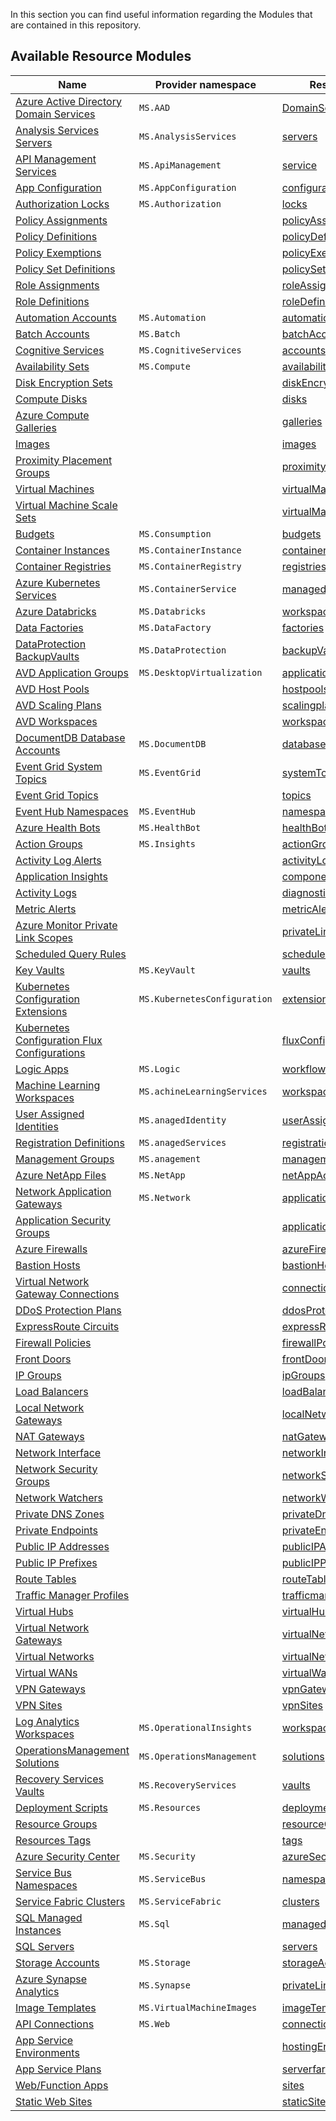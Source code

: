 In this section you can find useful information regarding the Modules that are contained in this repository.

## Available Resource Modules

| Name | Provider namespace | Resource Type |
| - | - | - |
| [Azure Active Directory Domain Services](https://github.com/Azure/ResourceModules/tree/main/arm/Microsoft.AAD/DomainServices) | `MS.AAD` | [DomainServices](https://github.com/Azure/ResourceModules/tree/main/arm/Microsoft.AAD/DomainServices) |
| [Analysis Services Servers](https://github.com/Azure/ResourceModules/tree/main/arm/Microsoft.AnalysisServices/servers) | `MS.AnalysisServices` | [servers](https://github.com/Azure/ResourceModules/tree/main/arm/Microsoft.AnalysisServices/servers) |
| [API Management Services](https://github.com/Azure/ResourceModules/tree/main/arm/Microsoft.ApiManagement/service) | `MS.ApiManagement` | [service](https://github.com/Azure/ResourceModules/tree/main/arm/Microsoft.ApiManagement/service) |
| [App Configuration](https://github.com/Azure/ResourceModules/tree/main/arm/Microsoft.AppConfiguration/configurationStores) | `MS.AppConfiguration` | [configurationStores](https://github.com/Azure/ResourceModules/tree/main/arm/Microsoft.AppConfiguration/configurationStores) |
| [Authorization Locks](https://github.com/Azure/ResourceModules/tree/main/arm/Microsoft.Authorization/locks) | `MS.Authorization` | [locks](https://github.com/Azure/ResourceModules/tree/main/arm/Microsoft.Authorization/locks) |
| [Policy Assignments](https://github.com/Azure/ResourceModules/tree/main/arm/Microsoft.Authorization/policyAssignments) |  | [policyAssignments](https://github.com/Azure/ResourceModules/tree/main/arm/Microsoft.Authorization/policyAssignments) |
| [Policy Definitions](https://github.com/Azure/ResourceModules/tree/main/arm/Microsoft.Authorization/policyDefinitions) |  | [policyDefinitions](https://github.com/Azure/ResourceModules/tree/main/arm/Microsoft.Authorization/policyDefinitions) |
| [Policy Exemptions](https://github.com/Azure/ResourceModules/tree/main/arm/Microsoft.Authorization/policyExemptions) |  | [policyExemptions](https://github.com/Azure/ResourceModules/tree/main/arm/Microsoft.Authorization/policyExemptions) |
| [Policy Set Definitions](https://github.com/Azure/ResourceModules/tree/main/arm/Microsoft.Authorization/policySetDefinitions) |  | [policySetDefinitions](https://github.com/Azure/ResourceModules/tree/main/arm/Microsoft.Authorization/policySetDefinitions) |
| [Role Assignments](https://github.com/Azure/ResourceModules/tree/main/arm/Microsoft.Authorization/roleAssignments) |  | [roleAssignments](https://github.com/Azure/ResourceModules/tree/main/arm/Microsoft.Authorization/roleAssignments) |
| [Role Definitions](https://github.com/Azure/ResourceModules/tree/main/arm/Microsoft.Authorization/roleDefinitions) |  | [roleDefinitions](https://github.com/Azure/ResourceModules/tree/main/arm/Microsoft.Authorization/roleDefinitions) |
| [Automation Accounts](https://github.com/Azure/ResourceModules/tree/main/arm/Microsoft.Automation/automationAccounts) | `MS.Automation` | [automationAccounts](https://github.com/Azure/ResourceModules/tree/main/arm/Microsoft.Automation/automationAccounts) |
| [Batch Accounts](https://github.com/Azure/ResourceModules/tree/main/arm/Microsoft.Batch/batchAccounts) | `MS.Batch` | [batchAccounts](https://github.com/Azure/ResourceModules/tree/main/arm/Microsoft.Batch/batchAccounts) |
| [Cognitive Services](https://github.com/Azure/ResourceModules/tree/main/arm/Microsoft.CognitiveServices/accounts) | `MS.CognitiveServices` | [accounts](https://github.com/Azure/ResourceModules/tree/main/arm/Microsoft.CognitiveServices/accounts) |
| [Availability Sets](https://github.com/Azure/ResourceModules/tree/main/arm/Microsoft.Compute/availabilitySets) | `MS.Compute` | [availabilitySets](https://github.com/Azure/ResourceModules/tree/main/arm/Microsoft.Compute/availabilitySets) |
| [Disk Encryption Sets](https://github.com/Azure/ResourceModules/tree/main/arm/Microsoft.Compute/diskEncryptionSets) |  | [diskEncryptionSets](https://github.com/Azure/ResourceModules/tree/main/arm/Microsoft.Compute/diskEncryptionSets) |
| [Compute Disks](https://github.com/Azure/ResourceModules/tree/main/arm/Microsoft.Compute/disks) |  | [disks](https://github.com/Azure/ResourceModules/tree/main/arm/Microsoft.Compute/disks) |
| [Azure Compute Galleries](https://github.com/Azure/ResourceModules/tree/main/arm/Microsoft.Compute/galleries) |  | [galleries](https://github.com/Azure/ResourceModules/tree/main/arm/Microsoft.Compute/galleries) |
| [Images](https://github.com/Azure/ResourceModules/tree/main/arm/Microsoft.Compute/images) |  | [images](https://github.com/Azure/ResourceModules/tree/main/arm/Microsoft.Compute/images) |
| [Proximity Placement Groups](https://github.com/Azure/ResourceModules/tree/main/arm/Microsoft.Compute/proximityPlacementGroups) |  | [proximityPlacementGroups](https://github.com/Azure/ResourceModules/tree/main/arm/Microsoft.Compute/proximityPlacementGroups) |
| [Virtual Machines](https://github.com/Azure/ResourceModules/tree/main/arm/Microsoft.Compute/virtualMachines) |  | [virtualMachines](https://github.com/Azure/ResourceModules/tree/main/arm/Microsoft.Compute/virtualMachines) |
| [Virtual Machine Scale Sets](https://github.com/Azure/ResourceModules/tree/main/arm/Microsoft.Compute/virtualMachineScaleSets) |  | [virtualMachineScaleSets](https://github.com/Azure/ResourceModules/tree/main/arm/Microsoft.Compute/virtualMachineScaleSets) |
| [Budgets](https://github.com/Azure/ResourceModules/tree/main/arm/Microsoft.Consumption/budgets) | `MS.Consumption` | [budgets](https://github.com/Azure/ResourceModules/tree/main/arm/Microsoft.Consumption/budgets) |
| [Container Instances](https://github.com/Azure/ResourceModules/tree/main/arm/Microsoft.ContainerInstance/containerGroups) | `MS.ContainerInstance` | [containerGroups](https://github.com/Azure/ResourceModules/tree/main/arm/Microsoft.ContainerInstance/containerGroups) |
| [Container Registries](https://github.com/Azure/ResourceModules/tree/main/arm/Microsoft.ContainerRegistry/registries) | `MS.ContainerRegistry` | [registries](https://github.com/Azure/ResourceModules/tree/main/arm/Microsoft.ContainerRegistry/registries) |
| [Azure Kubernetes Services](https://github.com/Azure/ResourceModules/tree/main/arm/Microsoft.ContainerService/managedClusters) | `MS.ContainerService` | [managedClusters](https://github.com/Azure/ResourceModules/tree/main/arm/Microsoft.ContainerService/managedClusters) |
| [Azure Databricks](https://github.com/Azure/ResourceModules/tree/main/arm/Microsoft.Databricks/workspaces) | `MS.Databricks` | [workspaces](https://github.com/Azure/ResourceModules/tree/main/arm/Microsoft.Databricks/workspaces) |
| [Data Factories](https://github.com/Azure/ResourceModules/tree/main/arm/Microsoft.DataFactory/factories) | `MS.DataFactory` | [factories](https://github.com/Azure/ResourceModules/tree/main/arm/Microsoft.DataFactory/factories) |
| [DataProtection BackupVaults](https://github.com/Azure/ResourceModules/tree/main/arm/Microsoft.DataProtection/backupVaults) | `MS.DataProtection` | [backupVaults](https://github.com/Azure/ResourceModules/tree/main/arm/Microsoft.DataProtection/backupVaults) |
| [AVD Application Groups](https://github.com/Azure/ResourceModules/tree/main/arm/Microsoft.DesktopVirtualization/applicationgroups) | `MS.DesktopVirtualization` | [applicationgroups](https://github.com/Azure/ResourceModules/tree/main/arm/Microsoft.DesktopVirtualization/applicationgroups) |
| [AVD Host Pools](https://github.com/Azure/ResourceModules/tree/main/arm/Microsoft.DesktopVirtualization/hostpools) |  | [hostpools](https://github.com/Azure/ResourceModules/tree/main/arm/Microsoft.DesktopVirtualization/hostpools) |
| [AVD Scaling Plans](https://github.com/Azure/ResourceModules/tree/main/arm/Microsoft.DesktopVirtualization/scalingplans) |  | [scalingplans](https://github.com/Azure/ResourceModules/tree/main/arm/Microsoft.DesktopVirtualization/scalingplans) |
| [AVD Workspaces](https://github.com/Azure/ResourceModules/tree/main/arm/Microsoft.DesktopVirtualization/workspaces) |  | [workspaces](https://github.com/Azure/ResourceModules/tree/main/arm/Microsoft.DesktopVirtualization/workspaces) |
| [DocumentDB Database Accounts](https://github.com/Azure/ResourceModules/tree/main/arm/Microsoft.DocumentDB/databaseAccounts) | `MS.DocumentDB` | [databaseAccounts](https://github.com/Azure/ResourceModules/tree/main/arm/Microsoft.DocumentDB/databaseAccounts) |
| [Event Grid System Topics](https://github.com/Azure/ResourceModules/tree/main/arm/Microsoft.EventGrid/systemTopics) | `MS.EventGrid` | [systemTopics](https://github.com/Azure/ResourceModules/tree/main/arm/Microsoft.EventGrid/systemTopics) |
| [Event Grid Topics](https://github.com/Azure/ResourceModules/tree/main/arm/Microsoft.EventGrid/topics) |  | [topics](https://github.com/Azure/ResourceModules/tree/main/arm/Microsoft.EventGrid/topics) |
| [Event Hub Namespaces](https://github.com/Azure/ResourceModules/tree/main/arm/Microsoft.EventHub/namespaces) | `MS.EventHub` | [namespaces](https://github.com/Azure/ResourceModules/tree/main/arm/Microsoft.EventHub/namespaces) |
| [Azure Health Bots](https://github.com/Azure/ResourceModules/tree/main/arm/Microsoft.HealthBot/healthBots) | `MS.HealthBot` | [healthBots](https://github.com/Azure/ResourceModules/tree/main/arm/Microsoft.HealthBot/healthBots) |
| [Action Groups](https://github.com/Azure/ResourceModules/tree/main/arm/Microsoft.Insights/actionGroups) | `MS.Insights` | [actionGroups](https://github.com/Azure/ResourceModules/tree/main/arm/Microsoft.Insights/actionGroups) |
| [Activity Log Alerts](https://github.com/Azure/ResourceModules/tree/main/arm/Microsoft.Insights/activityLogAlerts) |  | [activityLogAlerts](https://github.com/Azure/ResourceModules/tree/main/arm/Microsoft.Insights/activityLogAlerts) |
| [Application Insights](https://github.com/Azure/ResourceModules/tree/main/arm/Microsoft.Insights/components) |  | [components](https://github.com/Azure/ResourceModules/tree/main/arm/Microsoft.Insights/components) |
| [Activity Logs](https://github.com/Azure/ResourceModules/tree/main/arm/Microsoft.Insights/diagnosticSettings) |  | [diagnosticSettings](https://github.com/Azure/ResourceModules/tree/main/arm/Microsoft.Insights/diagnosticSettings) |
| [Metric Alerts](https://github.com/Azure/ResourceModules/tree/main/arm/Microsoft.Insights/metricAlerts) |  | [metricAlerts](https://github.com/Azure/ResourceModules/tree/main/arm/Microsoft.Insights/metricAlerts) |
| [Azure Monitor Private Link Scopes](https://github.com/Azure/ResourceModules/tree/main/arm/Microsoft.Insights/privateLinkScopes) |  | [privateLinkScopes](https://github.com/Azure/ResourceModules/tree/main/arm/Microsoft.Insights/privateLinkScopes) |
| [Scheduled Query Rules](https://github.com/Azure/ResourceModules/tree/main/arm/Microsoft.Insights/scheduledQueryRules) |  | [scheduledQueryRules](https://github.com/Azure/ResourceModules/tree/main/arm/Microsoft.Insights/scheduledQueryRules) |
| [Key Vaults](https://github.com/Azure/ResourceModules/tree/main/arm/Microsoft.KeyVault/vaults) | `MS.KeyVault` | [vaults](https://github.com/Azure/ResourceModules/tree/main/arm/Microsoft.KeyVault/vaults) |
| [Kubernetes Configuration Extensions](https://github.com/Azure/ResourceModules/tree/main/arm/Microsoft.KubernetesConfiguration/extensions) | `MS.KubernetesConfiguration` | [extensions](https://github.com/Azure/ResourceModules/tree/main/arm/Microsoft.KubernetesConfiguration/extensions) |
| [Kubernetes Configuration Flux Configurations](https://github.com/Azure/ResourceModules/tree/main/arm/Microsoft.KubernetesConfiguration/fluxConfigurations) |  | [fluxConfigurations](https://github.com/Azure/ResourceModules/tree/main/arm/Microsoft.KubernetesConfiguration/fluxConfigurations) |
| [Logic Apps](https://github.com/Azure/ResourceModules/tree/main/arm/Microsoft.Logic/workflows) | `MS.Logic` | [workflows](https://github.com/Azure/ResourceModules/tree/main/arm/Microsoft.Logic/workflows) |
| [Machine Learning Workspaces](https://github.com/Azure/ResourceModules/tree/main/arm/Microsoft.MachineLearningServices/workspaces) | `MS.achineLearningServices` | [workspaces](https://github.com/Azure/ResourceModules/tree/main/arm/Microsoft.MachineLearningServices/workspaces) |
| [User Assigned Identities](https://github.com/Azure/ResourceModules/tree/main/arm/Microsoft.ManagedIdentity/userAssignedIdentities) | `MS.anagedIdentity` | [userAssignedIdentities](https://github.com/Azure/ResourceModules/tree/main/arm/Microsoft.ManagedIdentity/userAssignedIdentities) |
| [Registration Definitions](https://github.com/Azure/ResourceModules/tree/main/arm/Microsoft.ManagedServices/registrationDefinitions) | `MS.anagedServices` | [registrationDefinitions](https://github.com/Azure/ResourceModules/tree/main/arm/Microsoft.ManagedServices/registrationDefinitions) |
| [Management Groups](https://github.com/Azure/ResourceModules/tree/main/arm/Microsoft.Management/managementGroups) | `MS.anagement` | [managementGroups](https://github.com/Azure/ResourceModules/tree/main/arm/Microsoft.Management/managementGroups) |
| [Azure NetApp Files](https://github.com/Azure/ResourceModules/tree/main/arm/Microsoft.NetApp/netAppAccounts) | `MS.NetApp` | [netAppAccounts](https://github.com/Azure/ResourceModules/tree/main/arm/Microsoft.NetApp/netAppAccounts) |
| [Network Application Gateways](https://github.com/Azure/ResourceModules/tree/main/arm/Microsoft.Network/applicationGateways) | `MS.Network` | [applicationGateways](https://github.com/Azure/ResourceModules/tree/main/arm/Microsoft.Network/applicationGateways) |
| [Application Security Groups](https://github.com/Azure/ResourceModules/tree/main/arm/Microsoft.Network/applicationSecurityGroups) |  | [applicationSecurityGroups](https://github.com/Azure/ResourceModules/tree/main/arm/Microsoft.Network/applicationSecurityGroups) |
| [Azure Firewalls](https://github.com/Azure/ResourceModules/tree/main/arm/Microsoft.Network/azureFirewalls) |  | [azureFirewalls](https://github.com/Azure/ResourceModules/tree/main/arm/Microsoft.Network/azureFirewalls) |
| [Bastion Hosts](https://github.com/Azure/ResourceModules/tree/main/arm/Microsoft.Network/bastionHosts) |  | [bastionHosts](https://github.com/Azure/ResourceModules/tree/main/arm/Microsoft.Network/bastionHosts) |
| [Virtual Network Gateway Connections](https://github.com/Azure/ResourceModules/tree/main/arm/Microsoft.Network/connections) |  | [connections](https://github.com/Azure/ResourceModules/tree/main/arm/Microsoft.Network/connections) |
| [DDoS Protection Plans](https://github.com/Azure/ResourceModules/tree/main/arm/Microsoft.Network/ddosProtectionPlans) |  | [ddosProtectionPlans](https://github.com/Azure/ResourceModules/tree/main/arm/Microsoft.Network/ddosProtectionPlans) |
| [ExpressRoute Circuits](https://github.com/Azure/ResourceModules/tree/main/arm/Microsoft.Network/expressRouteCircuits) |  | [expressRouteCircuits](https://github.com/Azure/ResourceModules/tree/main/arm/Microsoft.Network/expressRouteCircuits) |
| [Firewall Policies](https://github.com/Azure/ResourceModules/tree/main/arm/Microsoft.Network/firewallPolicies) |  | [firewallPolicies](https://github.com/Azure/ResourceModules/tree/main/arm/Microsoft.Network/firewallPolicies) |
| [Front Doors](https://github.com/Azure/ResourceModules/tree/main/arm/Microsoft.Network/frontDoors) |  | [frontDoors](https://github.com/Azure/ResourceModules/tree/main/arm/Microsoft.Network/frontDoors) |
| [IP Groups](https://github.com/Azure/ResourceModules/tree/main/arm/Microsoft.Network/ipGroups) |  | [ipGroups](https://github.com/Azure/ResourceModules/tree/main/arm/Microsoft.Network/ipGroups) |
| [Load Balancers](https://github.com/Azure/ResourceModules/tree/main/arm/Microsoft.Network/loadBalancers) |  | [loadBalancers](https://github.com/Azure/ResourceModules/tree/main/arm/Microsoft.Network/loadBalancers) |
| [Local Network Gateways](https://github.com/Azure/ResourceModules/tree/main/arm/Microsoft.Network/localNetworkGateways) |  | [localNetworkGateways](https://github.com/Azure/ResourceModules/tree/main/arm/Microsoft.Network/localNetworkGateways) |
| [NAT Gateways](https://github.com/Azure/ResourceModules/tree/main/arm/Microsoft.Network/natGateways) |  | [natGateways](https://github.com/Azure/ResourceModules/tree/main/arm/Microsoft.Network/natGateways) |
| [Network Interface](https://github.com/Azure/ResourceModules/tree/main/arm/Microsoft.Network/networkInterfaces) |  | [networkInterfaces](https://github.com/Azure/ResourceModules/tree/main/arm/Microsoft.Network/networkInterfaces) |
| [Network Security Groups](https://github.com/Azure/ResourceModules/tree/main/arm/Microsoft.Network/networkSecurityGroups) |  | [networkSecurityGroups](https://github.com/Azure/ResourceModules/tree/main/arm/Microsoft.Network/networkSecurityGroups) |
| [Network Watchers](https://github.com/Azure/ResourceModules/tree/main/arm/Microsoft.Network/networkWatchers) |  | [networkWatchers](https://github.com/Azure/ResourceModules/tree/main/arm/Microsoft.Network/networkWatchers) |
| [Private DNS Zones](https://github.com/Azure/ResourceModules/tree/main/arm/Microsoft.Network/privateDnsZones) |  | [privateDnsZones](https://github.com/Azure/ResourceModules/tree/main/arm/Microsoft.Network/privateDnsZones) |
| [Private Endpoints](https://github.com/Azure/ResourceModules/tree/main/arm/Microsoft.Network/privateEndpoints) |  | [privateEndpoints](https://github.com/Azure/ResourceModules/tree/main/arm/Microsoft.Network/privateEndpoints) |
| [Public IP Addresses](https://github.com/Azure/ResourceModules/tree/main/arm/Microsoft.Network/publicIPAddresses) |  | [publicIPAddresses](https://github.com/Azure/ResourceModules/tree/main/arm/Microsoft.Network/publicIPAddresses) |
| [Public IP Prefixes](https://github.com/Azure/ResourceModules/tree/main/arm/Microsoft.Network/publicIPPrefixes) |  | [publicIPPrefixes](https://github.com/Azure/ResourceModules/tree/main/arm/Microsoft.Network/publicIPPrefixes) |
| [Route Tables](https://github.com/Azure/ResourceModules/tree/main/arm/Microsoft.Network/routeTables) |  | [routeTables](https://github.com/Azure/ResourceModules/tree/main/arm/Microsoft.Network/routeTables) |
| [Traffic Manager Profiles](https://github.com/Azure/ResourceModules/tree/main/arm/Microsoft.Network/trafficmanagerprofiles) |  | [trafficmanagerprofiles](https://github.com/Azure/ResourceModules/tree/main/arm/Microsoft.Network/trafficmanagerprofiles) |
| [Virtual Hubs](https://github.com/Azure/ResourceModules/tree/main/arm/Microsoft.Network/virtualHubs) |  | [virtualHubs](https://github.com/Azure/ResourceModules/tree/main/arm/Microsoft.Network/virtualHubs) |
| [Virtual Network Gateways](https://github.com/Azure/ResourceModules/tree/main/arm/Microsoft.Network/virtualNetworkGateways) |  | [virtualNetworkGateways](https://github.com/Azure/ResourceModules/tree/main/arm/Microsoft.Network/virtualNetworkGateways) |
| [Virtual Networks](https://github.com/Azure/ResourceModules/tree/main/arm/Microsoft.Network/virtualNetworks) |  | [virtualNetworks](https://github.com/Azure/ResourceModules/tree/main/arm/Microsoft.Network/virtualNetworks) |
| [Virtual WANs](https://github.com/Azure/ResourceModules/tree/main/arm/Microsoft.Network/virtualWans) |  | [virtualWans](https://github.com/Azure/ResourceModules/tree/main/arm/Microsoft.Network/virtualWans) |
| [VPN Gateways](https://github.com/Azure/ResourceModules/tree/main/arm/Microsoft.Network/vpnGateways) |  | [vpnGateways](https://github.com/Azure/ResourceModules/tree/main/arm/Microsoft.Network/vpnGateways) |
| [VPN Sites](https://github.com/Azure/ResourceModules/tree/main/arm/Microsoft.Network/vpnSites) |  | [vpnSites](https://github.com/Azure/ResourceModules/tree/main/arm/Microsoft.Network/vpnSites) |
| [Log Analytics Workspaces](https://github.com/Azure/ResourceModules/tree/main/arm/Microsoft.OperationalInsights/workspaces) | `MS.OperationalInsights` | [workspaces](https://github.com/Azure/ResourceModules/tree/main/arm/Microsoft.OperationalInsights/workspaces) |
| [OperationsManagement Solutions](https://github.com/Azure/ResourceModules/tree/main/arm/Microsoft.OperationsManagement/solutions) | `MS.OperationsManagement` | [solutions](https://github.com/Azure/ResourceModules/tree/main/arm/Microsoft.OperationsManagement/solutions) |
| [Recovery Services Vaults](https://github.com/Azure/ResourceModules/tree/main/arm/Microsoft.RecoveryServices/vaults) | `MS.RecoveryServices` | [vaults](https://github.com/Azure/ResourceModules/tree/main/arm/Microsoft.RecoveryServices/vaults) |
| [Deployment Scripts](https://github.com/Azure/ResourceModules/tree/main/arm/Microsoft.Resources/deploymentScripts) | `MS.Resources` | [deploymentScripts](https://github.com/Azure/ResourceModules/tree/main/arm/Microsoft.Resources/deploymentScripts) |
| [Resource Groups](https://github.com/Azure/ResourceModules/tree/main/arm/Microsoft.Resources/resourceGroups) |  | [resourceGroups](https://github.com/Azure/ResourceModules/tree/main/arm/Microsoft.Resources/resourceGroups) |
| [Resources Tags](https://github.com/Azure/ResourceModules/tree/main/arm/Microsoft.Resources/tags) |  | [tags](https://github.com/Azure/ResourceModules/tree/main/arm/Microsoft.Resources/tags) |
| [Azure Security Center](https://github.com/Azure/ResourceModules/tree/main/arm/Microsoft.Security/azureSecurityCenter) | `MS.Security` | [azureSecurityCenter](https://github.com/Azure/ResourceModules/tree/main/arm/Microsoft.Security/azureSecurityCenter) |
| [Service Bus Namespaces](https://github.com/Azure/ResourceModules/tree/main/arm/Microsoft.ServiceBus/namespaces) | `MS.ServiceBus` | [namespaces](https://github.com/Azure/ResourceModules/tree/main/arm/Microsoft.ServiceBus/namespaces) |
| [Service Fabric Clusters](https://github.com/Azure/ResourceModules/tree/main/arm/Microsoft.ServiceFabric/clusters) | `MS.ServiceFabric` | [clusters](https://github.com/Azure/ResourceModules/tree/main/arm/Microsoft.ServiceFabric/clusters) |
| [SQL Managed Instances](https://github.com/Azure/ResourceModules/tree/main/arm/Microsoft.Sql/managedInstances) | `MS.Sql` | [managedInstances](https://github.com/Azure/ResourceModules/tree/main/arm/Microsoft.Sql/managedInstances) |
| [SQL Servers](https://github.com/Azure/ResourceModules/tree/main/arm/Microsoft.Sql/servers) |  | [servers](https://github.com/Azure/ResourceModules/tree/main/arm/Microsoft.Sql/servers) |
| [Storage Accounts](https://github.com/Azure/ResourceModules/tree/main/arm/Microsoft.Storage/storageAccounts) | `MS.Storage` | [storageAccounts](https://github.com/Azure/ResourceModules/tree/main/arm/Microsoft.Storage/storageAccounts) |
| [Azure Synapse Analytics](https://github.com/Azure/ResourceModules/tree/main/arm/Microsoft.Synapse/privateLinkHubs) | `MS.Synapse` | [privateLinkHubs](https://github.com/Azure/ResourceModules/tree/main/arm/Microsoft.Synapse/privateLinkHubs) |
| [Image Templates](https://github.com/Azure/ResourceModules/tree/main/arm/Microsoft.VirtualMachineImages/imageTemplates) | `MS.VirtualMachineImages` | [imageTemplates](https://github.com/Azure/ResourceModules/tree/main/arm/Microsoft.VirtualMachineImages/imageTemplates) |
| [API Connections](https://github.com/Azure/ResourceModules/tree/main/arm/Microsoft.Web/connections) | `MS.Web` | [connections](https://github.com/Azure/ResourceModules/tree/main/arm/Microsoft.Web/connections) |
| [App Service Environments](https://github.com/Azure/ResourceModules/tree/main/arm/Microsoft.Web/hostingEnvironments) |  | [hostingEnvironments](https://github.com/Azure/ResourceModules/tree/main/arm/Microsoft.Web/hostingEnvironments) |
| [App Service Plans](https://github.com/Azure/ResourceModules/tree/main/arm/Microsoft.Web/serverfarms) |  | [serverfarms](https://github.com/Azure/ResourceModules/tree/main/arm/Microsoft.Web/serverfarms) |
| [Web/Function Apps](https://github.com/Azure/ResourceModules/tree/main/arm/Microsoft.Web/sites) |  | [sites](https://github.com/Azure/ResourceModules/tree/main/arm/Microsoft.Web/sites) |
| [Static Web Sites](https://github.com/Azure/ResourceModules/tree/main/arm/Microsoft.Web/staticSites) |  | [staticSites](https://github.com/Azure/ResourceModules/tree/main/arm/Microsoft.Web/staticSites) |
